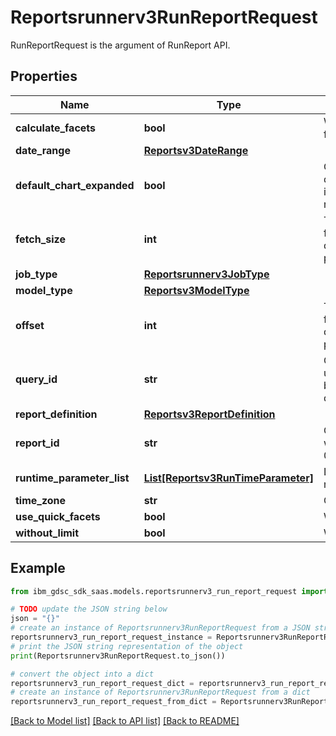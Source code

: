 # Reportsrunnerv3RunReportRequest

RunReportRequest is the argument of RunReport API.

## Properties

Name | Type | Description | Notes
------------ | ------------- | ------------- | -------------
**calculate_facets** | **bool** | Whether or not to calculate facets. | [optional] 
**date_range** | [**Reportsv3DateRange**](Reportsv3DateRange.md) |  | [optional] 
**default_chart_expanded** | **bool** | Optional: if report has chart -send  default_chart_expanded be saved in user settings collection per report and user. | [optional] 
**fetch_size** | **int** | The max amount of rows to return for pagination. Required if report query uses offset and fetch_size parameters. | [optional] 
**job_type** | [**Reportsrunnerv3JobType**](Reportsrunnerv3JobType.md) |  | [optional] 
**model_type** | [**Reportsv3ModelType**](Reportsv3ModelType.md) |  | [optional] 
**offset** | **int** | The amount to offset the rows by for pagination. Required if report query uses offset and fetch_size parameters. | [optional] 
**query_id** | **str** | Optional: query_id is used to uniquely identify a query. It can be later used to stop the same query. | [optional] 
**report_definition** | [**Reportsv3ReportDefinition**](Reportsv3ReportDefinition.md) |  | [optional] 
**report_id** | **str** | Optional: the ID of the Report we wish to run (e.g. 000000000000000000000905). | [optional] 
**runtime_parameter_list** | [**List[Reportsv3RunTimeParameter]**](Reportsv3RunTimeParameter.md) | List of runtime parameter if needed. | [optional] 
**time_zone** | **str** | Optional: time zone. | [optional] 
**use_quick_facets** | **bool** | Whether or not to calculate count. | [optional] 
**without_limit** | **bool** | Whether or not to limit the results. | [optional] 

## Example

```python
from ibm_gdsc_sdk_saas.models.reportsrunnerv3_run_report_request import Reportsrunnerv3RunReportRequest

# TODO update the JSON string below
json = "{}"
# create an instance of Reportsrunnerv3RunReportRequest from a JSON string
reportsrunnerv3_run_report_request_instance = Reportsrunnerv3RunReportRequest.from_json(json)
# print the JSON string representation of the object
print(Reportsrunnerv3RunReportRequest.to_json())

# convert the object into a dict
reportsrunnerv3_run_report_request_dict = reportsrunnerv3_run_report_request_instance.to_dict()
# create an instance of Reportsrunnerv3RunReportRequest from a dict
reportsrunnerv3_run_report_request_from_dict = Reportsrunnerv3RunReportRequest.from_dict(reportsrunnerv3_run_report_request_dict)
```
[[Back to Model list]](../README.md#documentation-for-models) [[Back to API list]](../README.md#documentation-for-api-endpoints) [[Back to README]](../README.md)



